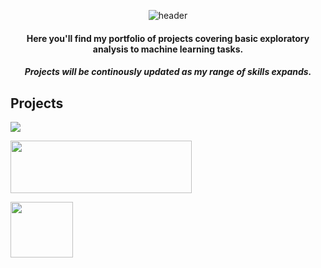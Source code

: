 <div align="center">

![header](https://capsule-render.vercel.app/api?type=venom&color=timeGradient&height=300&section=header&text=Welcome%20to%20my%20projects%20page&fontSize=60&animation=fadeIn&fontColor=373D3F)

#### Here you'll find my portfolio of projects covering basic exploratory analysis to machine learning tasks.

##### Projects will be continously updated as my range of skills expands.
</div>


## Projects

[<img src="https://github.com/mattamx/Projects/assets/107958646/443537e4-abcb-43ee-b7d4-2c11876f9c55">](https://github.com/mattamx/Projects/tree/9d84f7e93cbd515dee0db2df8d51444350545acd/TripleTen%20Projects)


[<img src="https://github.com/mattamx/Projects/assets/107958646/9de93ab0-1645-42cf-80fa-7f070a10c796" width="290" height="84">](https://github.com/mattamx/Projects/tree/9d84f7e93cbd515dee0db2df8d51444350545acd/DataCamp%20Projects)


[<img src="https://github.com/mattamx/Projects/assets/107958646/d1f5d923-460a-4f96-8a56-05d4daceb7cb" width="100" height="89">](https://github.com/mattamx/Projects/tree/51dcd5cf09d4fc23a50b2426e29dc415e11eaf30/SQL%20Projects)